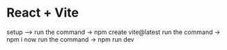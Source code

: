 # React + Vite

setup -->
run the command  -> npm create vite@latest
run the command -> npm i
now run the command -> npm run dev
